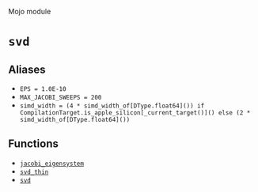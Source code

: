 Mojo module

# `svd`

## Aliases

- `EPS = 1.0E-10`
- `MAX_JACOBI_SWEEPS = 200`
- `simd_width = (4 * simd_width_of[DType.float64]()) if CompilationTarget.is_apple_silicon[_current_target()]() else (2 * simd_width_of[DType.float64]())`

## Functions

- [`jacobi_eigensystem`](jacobi_eigensystem.md)
- [`svd_thin`](svd_thin.md)
- [`svd`](svd.md)

